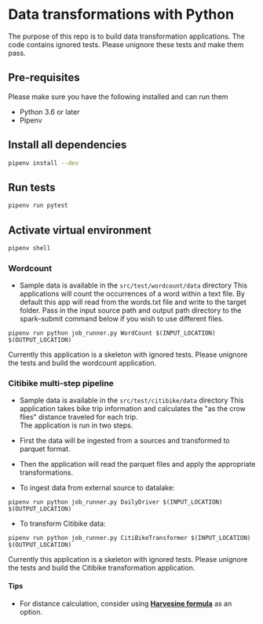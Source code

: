 # Data transformations with Python
The purpose of this repo is to build data transformation applications. The code contains ignored tests. 
Please unignore these tests and make them pass.  

## Pre-requisites
Please make sure you have the following installed and can run them
* Python 3.6 or later
* Pipenv

## Install all dependencies
```bash
pipenv install --dev
```

## Run tests 
```bash
pipenv run pytest
```

## Activate virtual environment
```bash
pipenv shell
```

### Wordcount
* Sample data is available in the `src/test/wordcount/data` directory
This applications will count the occurrences of a word within a text file. By default this app will read from the words.txt file and write to the target folder.  Pass in the input source path and output path directory to the spark-submit command below if you wish to use different files.

```
pipenv run python job_runner.py WordCount $(INPUT_LOCATION) $(OUTPUT_LOCATION)
```

Currently this application is a skeleton with ignored tests.  Please unignore the tests and build the wordcount application.

### Citibike multi-step pipeline
* Sample data is available in the `src/test/citibike/data` directory
This application takes bike trip information and calculates the "as the crow flies" distance traveled for each trip.  
The application is run in two steps.
* First the data will be ingested from a sources and transformed to parquet format.
* Then the application will read the parquet files and apply the appropriate transformations.


* To ingest data from external source to datalake:
```
pipenv run python job_runner.py DailyDriver $(INPUT_LOCATION) $(OUTPUT_LOCATION)
```

* To transform Citibike data:
```
pipenv run python job_runner.py CitiBikeTransformer $(INPUT_LOCATION) $(OUTPUT_LOCATION)
```

Currently this application is a skeleton with ignored tests.  Please unignore the tests and build the Citibike transformation application.

#### Tips
- For distance calculation, consider using [**Harvesine formula**](https://en.wikipedia.org/wiki/Haversine_formula) as an option.  
